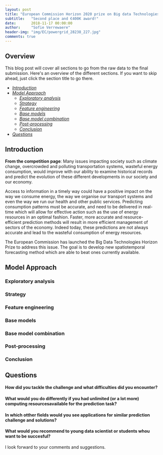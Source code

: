 ```yaml
---
layout: post
title: "European Commission Horizon 2020 prize on Big data Technologies"
subtitle:   "Second place and €400K award!"
date:       2018-11-17 00:00:00
author:     "Sofie Verrewaere"
header-img: "img/EC/powergrid_28238_227.jpg"
comments: true
---
```




## Overview

This blog post will cover all sections to go from the raw data to the final submission. Here's an overview of the different sections. If you want to skip ahead, just click the section title to go there.

* *[Introduction](#introduction)*
* *[Model Approach](#modelApproach)*
   * *[Exploratory analysis](##explorAnalysis)*
   * *[Strategy](##strategy)*
   * *[Feature engineering](##featEng)*
   * *[Base models](##baseModels)*
   * *[Base model combination](##baseModelComb)*
   * *[Post-processing](##postProcessing)*
   * *[Conclusion](##conclusion)*
* *[Questions](#questions)*

## <a name="introduction"><a> Introduction

**From the competition page**: Many issues impacting society such as climate change, overcrowded and polluting transportation systems, wasteful energy consumption, would improve with our ability to examine historical records and predict the evolution of these different developments in our society and our economy.

Access to information in a timely way could have a positive impact on the way we consume energy, the way we organise our transport systems and even the way we run our health and other public services. Predicting consumption patterns must be accurate, and need to be delivered in real-time which will allow for effective action such as the use of energy resources in an optimal fashion. Faster, more accurate and resource-efficient prediction methods will result in more efficient management of sectors of the economy. Indeed today, these predictions are not always accurate and lead to the wasteful consumption of energy resources.

The European Commission has launched the Big Data Technologies Horizon Prize to address this issue. The goal is to develop new spatiotemporal forecasting method which are able to beat ones currently available.


## <a name="modelApproach"><a> Model Approach

### <a name="explorAnalysis"><a> Exploratory analysis


### <a name="strategy"><a> Strategy


### <a name="featEng"><a> Feature engineering


### <a name="baseModels"><a> Base models

### <a name="baseModelComb"><a> Base model combination


### <a name="postProcessing"><a> Post-processing


### <a name="conclusion"><a> Conclusion

## <a name="questions"><a> Questions

#### How did you tackle the challenge and what difficulties did you encounter?

#### What would you do differently if you had unlimited (or a lot more) computing resourcesavailable for the prediction task?

#### In which otther fields would you see applications for similar prediction challenge and solutions?

#### What would you recommend to young data scientist or students whou want to be succesful?

I look forward to your comments and suggestions.


